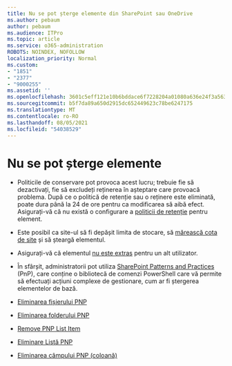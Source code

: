 ```yaml
---
title: Nu se pot șterge elemente din SharePoint sau OneDrive
ms.author: pebaum
author: pebaum
ms.audience: ITPro
ms.topic: article
ms.service: o365-administration
ROBOTS: NOINDEX, NOFOLLOW
localization_priority: Normal
ms.custom:
- "1851"
- "2377"
- "9000255"
ms.assetid: ''
ms.openlocfilehash: 3601c5eff121e10b6bddace6f7228204a01080a636e24f3a56373fe8d469c799
ms.sourcegitcommit: b5f7da89a650d2915dc652449623c78be6247175
ms.translationtype: MT
ms.contentlocale: ro-RO
ms.lasthandoff: 08/05/2021
ms.locfileid: "54038529"
---
```

# <a name="unable-to-delete-items"></a>Nu se pot șterge elemente

- Politicile de conservare pot provoca acest lucru; trebuie fie să dezactivați, fie să excludeți reținerea în așteptare care provoacă problema. După ce o politică de retenție sau o reținere este eliminată, poate dura până la 24 de ore pentru ca modificarea să aibă efect. Asigurați-vă că nu există o configurare a [politicii de retenție](https://docs.microsoft.com/microsoft-365/compliance/retention-policies) pentru element.

- Este posibil ca site-ul să fi depășit limita de stocare, să [mărească cota de site](https://docs.microsoft.com/powershell/module/sharepoint-online/set-sposite?view=sharepoint-ps) și să șteargă elementul.

- Asigurați-vă că elementul [nu este extras](https://support.office.com/article/check-out-check-in-or-discard-changes-to-files-in-a-library-7e2c12a9-a874-4393-9511-1378a700f6de) pentru un alt utilizator.

- În sfârșit, administratorii pot utiliza [SharePoint Patterns and Practices](https://docs.microsoft.com/powershell/sharepoint/sharepoint-pnp/sharepoint-pnp-cmdlets?view=sharepoint-ps#installation) (PnP), care conține o bibliotecă de comenzi PowerShell care vă permite să efectuați acțiuni complexe de gestionare, cum ar fi ștergerea elementelor de bază.
- [Eliminarea fișierului PNP](https://docs.microsoft.com/powershell/module/sharepoint-pnp/remove-pnpfile?view=sharepoint-ps)
- [Eliminarea folderului PNP](https://docs.microsoft.com/powershell/module/sharepoint-pnp/remove-pnpfolder?view=sharepoint-ps)
- [Remove PNP List Item](https://docs.microsoft.com/powershell/module/sharepoint-pnp/remove-pnplistitem?view=sharepoint-ps)
- [Eliminare Listă PNP](https://docs.microsoft.com/powershell/module/sharepoint-pnp/remove-pnplist?view=sharepoint-ps)
- [Eliminarea câmpului PNP (coloană)](https://docs.microsoft.com/powershell/module/sharepoint-pnp/remove-pnpfield?view=sharepoint-ps)